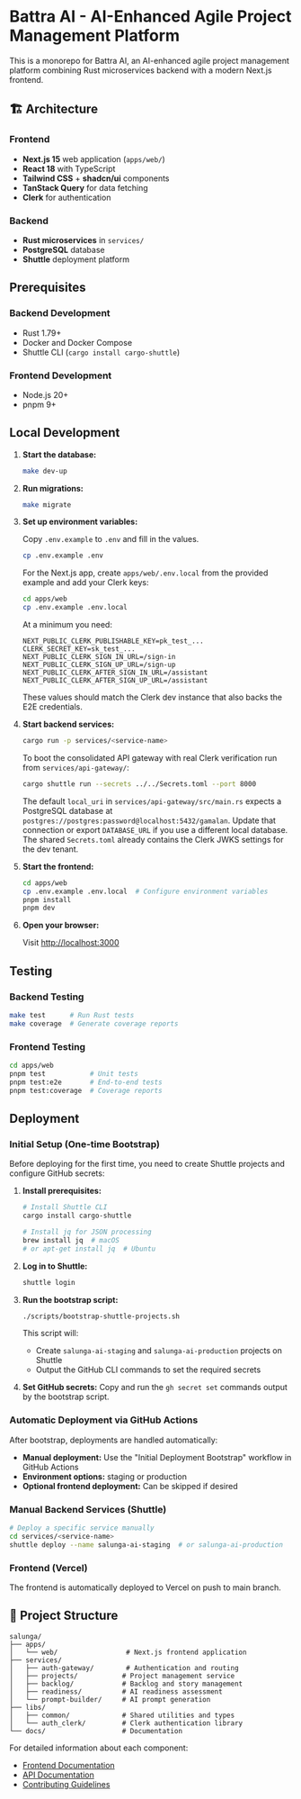 # Battra AI - AI-Enhanced Agile Project Management Platform

This is a monorepo for Battra AI, an AI-enhanced agile project management platform combining Rust microservices backend with a modern Next.js frontend.

## 🏗 Architecture

### Frontend

- **Next.js 15** web application (`apps/web/`)
- **React 18** with TypeScript
- **Tailwind CSS** + **shadcn/ui** components
- **TanStack Query** for data fetching
- **Clerk** for authentication

### Backend

- **Rust microservices** in `services/`
- **PostgreSQL** database
- **Shuttle** deployment platform

## Prerequisites

### Backend Development

- Rust 1.79+
- Docker and Docker Compose
- Shuttle CLI (`cargo install cargo-shuttle`)

### Frontend Development

- Node.js 20+
- pnpm 9+

## Local Development

1. **Start the database:**

   ```sh
   make dev-up
   ```

2. **Run migrations:**

   ```sh
   make migrate
   ```

3. **Set up environment variables:**

   Copy `.env.example` to `.env` and fill in the values.

   ```sh
   cp .env.example .env
   ```

   For the Next.js app, create `apps/web/.env.local` from the provided example and add your Clerk keys:

   ```sh
   cd apps/web
   cp .env.example .env.local
   ```

   At a minimum you need:

   ```env
   NEXT_PUBLIC_CLERK_PUBLISHABLE_KEY=pk_test_...
   CLERK_SECRET_KEY=sk_test_...
   NEXT_PUBLIC_CLERK_SIGN_IN_URL=/sign-in
   NEXT_PUBLIC_CLERK_SIGN_UP_URL=/sign-up
   NEXT_PUBLIC_CLERK_AFTER_SIGN_IN_URL=/assistant
   NEXT_PUBLIC_CLERK_AFTER_SIGN_UP_URL=/assistant
   ```

   These values should match the Clerk dev instance that also backs the E2E credentials.

4. **Start backend services:**

   ```sh
   cargo run -p services/<service-name>
   ```

   To boot the consolidated API gateway with real Clerk verification run from `services/api-gateway/`:

   ```sh
   cargo shuttle run --secrets ../../Secrets.toml --port 8000
   ```

   The default `local_uri` in `services/api-gateway/src/main.rs` expects a PostgreSQL database at `postgres://postgres:password@localhost:5432/gamalan`. Update that connection or export `DATABASE_URL` if you use a different local database. The shared `Secrets.toml` already contains the Clerk JWKS settings for the dev tenant.

5. **Start the frontend:**

   ```sh
   cd apps/web
   cp .env.example .env.local  # Configure environment variables
   pnpm install
   pnpm dev
   ```

6. **Open your browser:**

   Visit [http://localhost:3000](http://localhost:3000)

## Testing

### Backend Testing

```sh
make test      # Run Rust tests
make coverage  # Generate coverage reports
```

### Frontend Testing

```sh
cd apps/web
pnpm test           # Unit tests
pnpm test:e2e       # End-to-end tests
pnpm test:coverage  # Coverage reports
```

## Deployment

### Initial Setup (One-time Bootstrap)

Before deploying for the first time, you need to create Shuttle projects and configure GitHub secrets:

1. **Install prerequisites:**

   ```sh
   # Install Shuttle CLI
   cargo install cargo-shuttle

   # Install jq for JSON processing
   brew install jq  # macOS
   # or apt-get install jq  # Ubuntu
   ```

2. **Log in to Shuttle:**

   ```sh
   shuttle login
   ```

3. **Run the bootstrap script:**

   ```sh
   ./scripts/bootstrap-shuttle-projects.sh
   ```

   This script will:
   - Create `salunga-ai-staging` and `salunga-ai-production` projects on Shuttle
   - Output the GitHub CLI commands to set the required secrets

4. **Set GitHub secrets:**
   Copy and run the `gh secret set` commands output by the bootstrap script.

### Automatic Deployment via GitHub Actions

After bootstrap, deployments are handled automatically:

- **Manual deployment:** Use the "Initial Deployment Bootstrap" workflow in GitHub Actions
- **Environment options:** staging or production
- **Optional frontend deployment:** Can be skipped if desired

### Manual Backend Services (Shuttle)

```sh
# Deploy a specific service manually
cd services/<service-name>
shuttle deploy --name salunga-ai-staging  # or salunga-ai-production
```

### Frontend (Vercel)

The frontend is automatically deployed to Vercel on push to main branch.

## 📁 Project Structure

```
salunga/
├── apps/
│   └── web/                 # Next.js frontend application
├── services/
│   ├── auth-gateway/        # Authentication and routing
│   ├── projects/           # Project management service
│   ├── backlog/            # Backlog and story management
│   ├── readiness/          # AI readiness assessment
│   └── prompt-builder/     # AI prompt generation
├── libs/
│   ├── common/             # Shared utilities and types
│   └── auth_clerk/         # Clerk authentication library
└── docs/                   # Documentation
```

For detailed information about each component:

- [Frontend Documentation](apps/web/README.md)
- [API Documentation](docs/api.md)
- [Contributing Guidelines](CONTRIBUTING.md)
